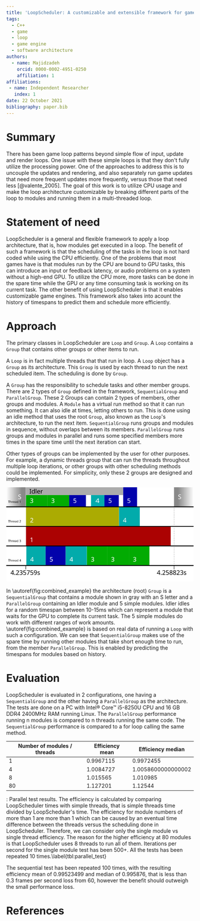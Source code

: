 ```yaml
---
title: 'LoopScheduler: A customizable and extensible framework for game loop architecture'
tags:
  - C++
  - game
  - loop
  - game engine
  - software architecture
authors:
  - name: Majidzadeh
    orcid: 0000-0002-4951-0250
    affiliation: 1
affiliations:
 - name: Independent Researcher
   index: 1
date: 22 October 2021
bibliography: paper.bib
---
```


# Summary

There has been game loop patterns beyond simple flow of input, update and render
loops. One issue with these simple loops is that they don't fully utilize the
processing power. One of the approaches to address this is to uncouple the
updates and rendering, and also separately run game updates that need more
frequent updates more frequently, versus those that need less [@valente_2005].
The goal of this work is to utilize CPU usage and make the loop architecture
customizable by breaking different parts of the loop to modules and running them
in a multi-threaded loop.

# Statement of need

LoopScheduler is a general and flexible framework to apply a loop architecture,
that is, how modules get executed in a loop. The benefit of such a framework is
that the scheduling of the tasks in the loop is not hard coded while using the
CPU efficiently. One of the problems that most games have is that modules run by
the CPU are bound to GPU tasks, this can introduce an input or feedback latency,
or audio problems on a system without a high-end GPU. To utilize the CPU more,
more tasks can be done in the spare time while the GPU or any time consuming
task is working on its current task. The other benefit of using LoopScheduler is
that it enables customizable game engines. This framework also takes into acount
the history of timespans to predict them and schedule more efficiently.

# Approach

The primary classes in LoopScheduler are `Loop` and `Group`. A `Loop` contains
a `Group` that contains other groups or other items to run.

A `Loop` is in fact multiple threads that that run in loop. A `Loop` object has
a `Group` as its architecture. This `Group` is used by each thread to run the
next scheduled item. The scheduling is done by `Group`.

A `Group` has the responsibility to schedule tasks and other member groups.
There are 2 types of `Group` defined in the framework, `SequentialGroup` and
`ParallelGroup`. These 2 Groups can contain 2 types of members, other groups and
modules. A `Module` has a virtual run method so that it can run something. It
can also idle at times, letting others to run. This is done using an idle method
that uses the root `Group`, also known as the `Loop`'s architecture, to run the
next item. `SequentialGroup` runs groups and modules in sequence, without
overlaps between its members. `ParallelGroup` runs groups and modules in
parallel and runs some specified members more times in the spare time until the
next iteration can start.

Other types of groups can be implemented by the user for other purposes. For
example, a dynamic threads group that can run the threads throughout multiple
loop iterations, or other groups with other scheduling methods could be
implemented. For simplicity, only these 2 groups are designed and implemented.

![An example of 7 modules running in 2 groups.\label{fig:combined_example}](Tests/Results/combined_test/test1-example-figure.svg)

In \autoref{fig:combined_example} the architecture (root) `Group` is a
`SequentialGroup` that contains a module shown in gray with an S letter and a
`ParallelGroup` containing an Idler module and 5 simple modules. Idler idles for
a random timespan between 10-15ms which can represent a module that waits for
the GPU to complete its current task. The 5 simple modules do work with
different ranges of work amounts. \autoref{fig:combined_example} is based on real
data of running a `Loop` with such a configuration. We can see that
`SequentialGroup` makes use of the spare time by running other modules that take
short enough time to run, from the member `ParallelGroup`. This is enabled by
predicting the timespans for modules based on history.

# Evaluation

LoopScheduler is evaluated in 2 configurations, one having a `SequentialGroup`
and the other having a `ParallelGroup` as the architecture. The tests are done
on a PC with Intel® Core™ i5-8250U CPU and 16 GB DDR4 2400MHz RAM  running
Linux. The `ParallelGroup` performance running n modules is compared to n
threads running the same code. The `SequentialGroup` performance is compared to
a for loop calling the same method.

Number of modules / threads | Efficiency mean | Efficiency median
-- | -- | --
1 | 0.9967115 | 0.9972455
4 | 1.0084727 | 1.0058600000000002
8 | 1.015565 | 1.010985
80 | 1.127201 | 1.12544

: Parallel test results. The efficiency is calculated by comparing LoopScheduler times with simple threads, that is simple threads time divided by LoopScheduler's time. The efficiency for module numbers of more than 1 are more than 1 which can be caused by an eventual time difference between the threads versus the scheduling done in LoopScheduler. Therefore, we can consider only the single module vs single thread efficiency. The reason for the higher efficiency at 80 modules is that LoopScheduler uses 8 threads to run all of them. Iterations per second for the single module test has been 500+. All the tests has been repeated 10 times.\label{tbl:parallel_test}

The sequential test has been repeated 100 times, with the resulting efficiency
mean of 0.99523499 and median of 0.995876, that is less than 0.3 frames per
second loss from 60, however the benefit should outweigh the small performance
loss.

# References
